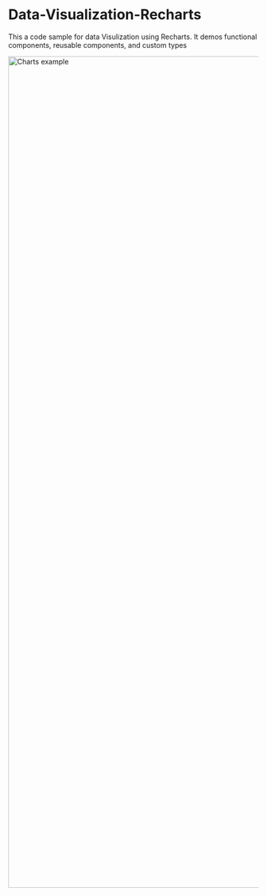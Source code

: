 # Data-Visualization-Recharts

This a code sample for data Visulization using Recharts. It demos functional components, reusable components, and custom types

<img width="1672" alt="Charts example" src="https://user-images.githubusercontent.com/38842472/138613941-2b614ce7-e6ed-457f-b88c-fff6c0a5503d.png">
